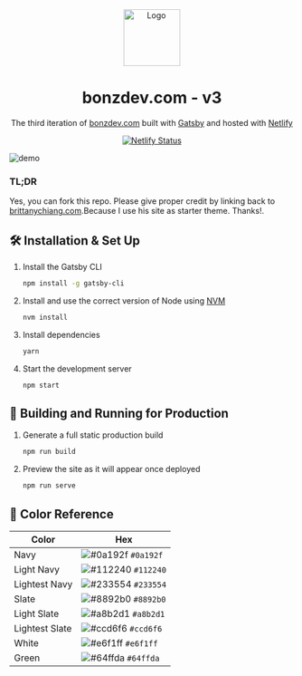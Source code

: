 <div align="center">
  <img alt="Logo" src="https://raw.githubusercontent.com/bonaxcrimo/v3/main/src/images/logo.png" width="100" />
</div>
<h1 align="center">
  bonzdev.com - v3
</h1>
<p align="center">
  The third iteration of <a href="https://bonzdev.com" target="_blank">bonzdev.com</a> built with <a href="https://www.gatsbyjs.org/" target="_blank">Gatsby</a> and hosted with <a href="https://www.netlify.com/" target="_blank">Netlify</a>
</p>
<p align="center">
  <a href="#">
    <img src="https://api.netlify.com/api/v1/badges/6c881925-fde0-4fa2-b5bc-ee8741bca9ff/deploy-status" alt="Netlify Status" />
  </a>
</p>

![demo](https://raw.githubusercontent.com/bonaxcrimo/v3/main/src/images/demo.png)


### TL;DR

Yes, you can fork this repo. Please give proper credit by linking back to [brittanychiang.com](https://brittanychiang.com).Because I use his site as starter theme. Thanks!.

## 🛠 Installation & Set Up

1. Install the Gatsby CLI

   ```sh
   npm install -g gatsby-cli
   ```

2. Install and use the correct version of Node using [NVM](https://github.com/nvm-sh/nvm)

   ```sh
   nvm install
   ```

3. Install dependencies

   ```sh
   yarn
   ```

4. Start the development server

   ```sh
   npm start
   ```

## 🚀 Building and Running for Production

1. Generate a full static production build

   ```sh
   npm run build
   ```

1. Preview the site as it will appear once deployed

   ```sh
   npm run serve
   ```

## 🎨 Color Reference

| Color          | Hex                                                                |
| -------------- | ------------------------------------------------------------------ |
| Navy           | ![#0a192f](https://via.placeholder.com/10/0a192f?text=+) `#0a192f` |
| Light Navy     | ![#112240](https://via.placeholder.com/10/0a192f?text=+) `#112240` |
| Lightest Navy  | ![#233554](https://via.placeholder.com/10/303C55?text=+) `#233554` |
| Slate          | ![#8892b0](https://via.placeholder.com/10/8892b0?text=+) `#8892b0` |
| Light Slate    | ![#a8b2d1](https://via.placeholder.com/10/a8b2d1?text=+) `#a8b2d1` |
| Lightest Slate | ![#ccd6f6](https://via.placeholder.com/10/ccd6f6?text=+) `#ccd6f6` |
| White          | ![#e6f1ff](https://via.placeholder.com/10/e6f1ff?text=+) `#e6f1ff` |
| Green          | ![#64ffda](https://via.placeholder.com/10/64ffda?text=+) `#64ffda` |
